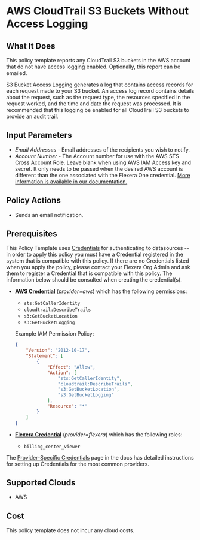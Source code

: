 # AWS CloudTrail S3 Buckets Without Access Logging

## What It Does

This policy template reports any CloudTrail S3 buckets in the AWS account that do not have access logging enabled. Optionally, this report can be emailed.

S3 Bucket Access Logging generates a log that contains access records for each request made to your S3 bucket. An access log record contains details about the request, such as the request type, the resources specified in the request worked, and the time and date the request was processed. It is recommended that this logging be enabled for all CloudTrail S3 buckets to provide an audit trail.

## Input Parameters

- *Email Addresses* - Email addresses of the recipients you wish to notify.
- *Account Number* - The Account number for use with the AWS STS Cross Account Role. Leave blank when using AWS IAM Access key and secret. It only needs to be passed when the desired AWS account is different than the one associated with the Flexera One credential. [More information is available in our documentation.](https://docs.flexera.com/flexera/EN/Automation/ProviderCredentials.htm#automationadmin_1982464505_1123608)

## Policy Actions

- Sends an email notification.

## Prerequisites

This Policy Template uses [Credentials](https://docs.flexera.com/flexera/EN/Automation/ManagingCredentialsExternal.htm) for authenticating to datasources -- in order to apply this policy you must have a Credential registered in the system that is compatible with this policy. If there are no Credentials listed when you apply the policy, please contact your Flexera Org Admin and ask them to register a Credential that is compatible with this policy. The information below should be consulted when creating the credential(s).

- [**AWS Credential**](https://docs.flexera.com/flexera/EN/Automation/ProviderCredentials.htm#automationadmin_1982464505_1121575) (*provider=aws*) which has the following permissions:
  - `sts:GetCallerIdentity`
  - `cloudtrail:DescribeTrails`
  - `s3:GetBucketLocation`
  - `s3:GetBucketLogging`

  Example IAM Permission Policy:

  ```json
  {
      "Version": "2012-10-17",
      "Statement": [
          {
              "Effect": "Allow",
              "Action": [
                  "sts:GetCallerIdentity",
                  "cloudtrail:DescribeTrails",
                  "s3:GetBucketLocation",
                  "s3:GetBucketLogging"
              ],
              "Resource": "*"
          }
      ]
  }
  ```

- [**Flexera Credential**](https://docs.flexera.com/flexera/EN/Automation/ProviderCredentials.htm) (*provider=flexera*) which has the following roles:
  - `billing_center_viewer`

The [Provider-Specific Credentials](https://docs.flexera.com/flexera/EN/Automation/ProviderCredentials.htm) page in the docs has detailed instructions for setting up Credentials for the most common providers.

## Supported Clouds

- AWS

## Cost

This policy template does not incur any cloud costs.
